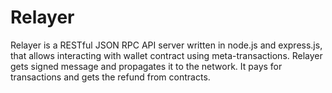 # Relayer

Relayer is a RESTful JSON RPC API server written in node.js and express.js, that allows interacting with wallet contract using meta-transactions. Relayer gets signed message and propagates it to the network. It pays for transactions and gets the refund from contracts.
